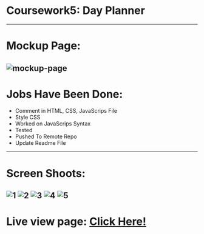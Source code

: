 # Coursework5: Day Planner
---
# Mockup Page: 
![mockup-page](https://user-images.githubusercontent.com/88220398/135827659-a670ff6c-0f78-4045-a18e-e86ce1e5ff33.png)
---
# Jobs Have Been Done:
- Comment in HTML, CSS, JavaScrips File
- Style CSS
- Worked on JavaScrips Syntax
- Tested
- Pushed To Remote Repo
- Update Readme File
---
# Screen Shoots:
![1](https://user-images.githubusercontent.com/88220398/135827691-6150eefc-733b-43bb-8b9b-67668ad01619.png)
![2](https://user-images.githubusercontent.com/88220398/135827712-c36b5f7a-6457-433a-b2ea-fb72dd359812.png)
![3](https://user-images.githubusercontent.com/88220398/135827721-0837330c-bc96-4f85-b45a-a0a8a5261770.png)
![4](https://user-images.githubusercontent.com/88220398/135827727-38e2e810-f204-46d0-9eab-2b9076250aaf.png)
![5](https://user-images.githubusercontent.com/88220398/135827734-986010d5-6d71-4b98-80e2-d519a18a010c.png)
---
# Live view page: [Click Here!](https://thihoangpham.github.io/day-planner-adam-homework5/)
